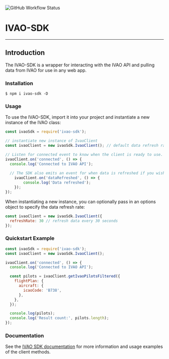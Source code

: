![GitHub Workflow Status](https://img.shields.io/github/actions/workflow/status/BBrown4/ivao-sdk/test-build.yaml?style=flat-square)

# IVAO-SDK
___
## Introduction
The IVAO-SDK is a wrapper for interacting with the IVAO API and pulling data from IVAO for use in any web app.

### Installation
```
$ npm i ivao-sdk -D
```

### Usage
To use the IVAO-SDK, import it into your project and instantiate a new instance of the IVAO class:
```javascript
const ivaoSdk = require('ivao-sdk');

// instantiate new instance of IvaoClient
const ivaoClient = new ivaoSdk.IvaoClient(); // default data refresh rate of 15 seconds

// Listen for connected event to know when the client is ready to use.
ivaoClient.on('connected', () => {
  console.log('Connected to IVAO API');
  
  // The SDK also emits an event for when data is refreshed if you wish to perform logic on data refresh
    ivaoClient.on('dataRefreshed', () => {
        console.log('Data refreshed');
    });
});
```

When instantiating a new instance, you can optionally pass in an options object to specify the data refresh rate:
```javascript
const ivaoClient = new ivaoSdk.IvaoClient({
  refreshRate: 30 // refresh data every 30 seconds
});
```

### Quickstart Example
```javascript
const ivaoSdk = require('ivao-sdk');
const ivaoClient = new ivaoSdk.IvaoClient();

ivaoClient.on('connected', () => {
  console.log('Connected to IVAO API');

  const pilots = ivaoClient.getIvaoPilotsFiltered({
    flightPlan: {
      aircraft: {
        icaoCode: 'B738',
      },
    },
  });

  console.log(pilots);
  console.log('Result count:', pilots.length);
});
```

### Documentation
See the [IVAO SDK documentation](https://bbrown4.github.io/ivao-sdk/classes/clients_IvaoClient.IvaoClient.html) for more information and usage examples of
the client methods.